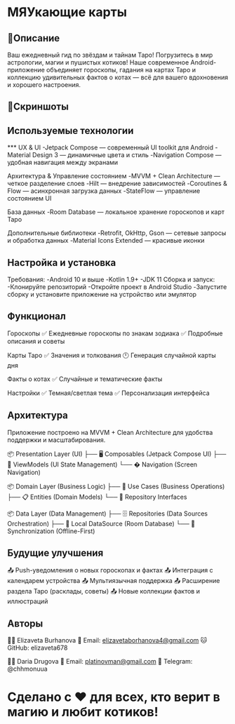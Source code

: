 # МЯУкающие карты
## 📱Описание
Ваш ежедневный гид по звёздам и тайнам Таро!
Погрузитесь в мир астрологии, магии и пушистых котиков!
Наше современное Android-приложение объединяет гороскопы, гадания на картах Таро и коллекцию удивительных фактов о котах — всё для вашего вдохновения и хорошего настроения.
## 📸Скриншоты

## Используемые технологии
*** UX & UI
-Jetpack Compose — современный UI toolkit для Android
-Material Design 3 — динамичные цвета и стиль
-Navigation Compose — удобная навигация между экранами

Архитектура & Управление состоянием
-MVVM + Clean Architecture — четкое разделение слоев
-Hilt — внедрение зависимостей
-Coroutines & Flow — асинхронная загрузка данных
-StateFlow — управление состоянием UI

База данных
-Room Database — локальное хранение гороскопов и карт Таро

Дополнительные библиотеки
-Retrofit, OkHttp, Gson — сетевые запросы и обработка данных
-Material Icons Extended — красивые иконки

## Настройка и установка
Требования:
-Android 10 и выше
-Kotlin 1.9+
-JDK 11
Сборка и запуск:
-Клонируйте репозиторий
-Откройте проект в Android Studio
-Запустите сборку и установите приложение на устройство или эмулятор

## Функционал
Гороскопы
✅ Ежедневные гороскопы по знакам зодиака
✅ Подробные описания и советы

Карты Таро
✅ Значения и толкования
🕛 Генерация случайной карты дня

Факты о котах
✅ Случайные и тематические факты

Настройки
✅ Темная/светлая тема
✅ Персонализация интерфейса

## Архитектура
Приложение построено на MVVM + Clean Architecture для удобства поддержки и масштабирования.

📦 Presentation Layer (UI)
├── 🖥️ Composables (Jetpack Compose UI)
├── 🎯 ViewModels (UI State Management)
└── � Navigation (Screen Navigation)

📦 Domain Layer (Business Logic)
├── 🎯 Use Cases (Business Operations)
├── 📋 Entities (Domain Models)
└── 🔌 Repository Interfaces

📦 Data Layer (Data Management)
├── 🗄️ Repositories (Data Sources Orchestration)
├── 💾 Local DataSource (Room Database)
└── 🔄 Synchronization (Offline-First)

## Будущие улучшения
📤 Push-уведомления о новых гороскопах и фактах
📤 Интеграция с календарем устройства
📤 Мультиязычная поддержка
📤 Расширение раздела Таро (расклады, советы)
📤 Новые коллекции фактов и иллюстраций

## Авторы
👨‍💻 Elizaveta Burhanova
📧 Email: elizavetaborhanova4@gmail.com
🐱 GitHub: elizaveta678

👨‍💻 Daria Drugova
📧 Email: platinovman@gmail.com
📱 Telegram: @chhmonuua

# Сделано с ❤️ для всех, кто верит в магию и любит котиков!
